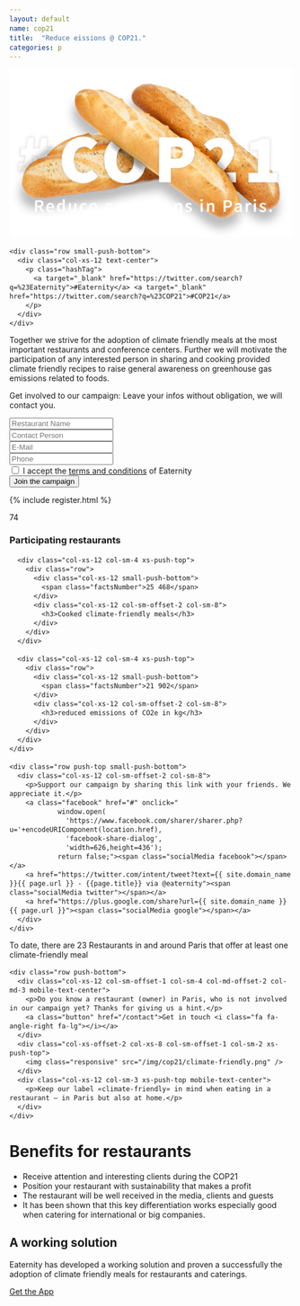 ```yaml
---
layout: default
name: cop21
title:  "Reduce eissions @ COP21."
categories: p
---
```





<div class="bgDarkBlue viewPortHeight">
  <div class="container">
    <div class="row push-top push-bottom">
      <div class="col-xs-12 col-sm-offset-1 col-sm-10">
        <img class="responsive" src="/img/cop21/cop21-teaser.png" />
      </div>
    </div>

    <div class="row small-push-bottom">
      <div class="col-xs-12 text-center">
        <p class="hashTag">
          <a target="_blank" href="https://twitter.com/search?q=%23Eaternity">#Eaternity</a> <a target="_blank" href="https://twitter.com/search?q=%23COP21">#COP21</a>
        </p>
      </div>
    </div>
  </div>
</div><!-- /.viewPortHeight -->

<div class="container">
	<div class="row push-top push-bottom">
		<div class="col-xs-12 col-sm-offset-2 col-sm-8 text-center">
			<p class="teaserText">
				Together we strive for the adoption of climate friendly meals at the most important restaurants and conference centers. Further we will motivate the participation of any interested person in sharing and cooking provided climate friendly recipes to raise general awareness on greenhouse gas emissions related to foods.
			</p>
		</div>
	  </div>
</div>

<div class="bgLightGrey">
  <div class="container">
    <div class="row push-top push-bottom">
      <div class="col-xs-12 col-sm-12 col-md-4">
        <p class="teaserText">
          Get involved to our campaign: Leave your infos without obligation, we will contact you.
        </p>
		 <p id="result"></p>
      </div>
      <div class="col-xs-12 col-sm-12 col-md-8">
<form id="register"> 
        <div class="row">
          <div class="col-xs-12 col-sm-6">
            <input type="text" name="restaurant" placeholder="Restaurant Name">
          </div>
          <div class="col-xs-12 col-sm-6">
            <input type="text" name="name" placeholder="Contact Person">
          </div>
        </div>
        <div class="row">
          <div class="col-xs-12 col-sm-6">
            <input type="text" name="email" placeholder="E-Mail">
          </div>
          <div class="col-xs-12 col-sm-6">
            <input type="text" name="phone" placeholder="Phone">
          </div>
        </div>
        <div class="row">
          <div class="col-xs-12 col-sm-6">
            <input name="check" type="checkbox"> I accept the <a href="/legal">terms and conditions</a> of Eaternity
          </div>
          <div class="col-xs-12 col-sm-6 text-right-above-xs xs-push-top">
            <button type="submit">
              Join the campaign <i class="fa fa-angle-right fa-lg"></i>
            </button>
          </div>
        </div>
</form>
      </div>
    </div>
  </div>
</div>
		  
{% include register.html %}
		  

<div class="bgDarkBlue">
  <div class="container text-center">
    <div class="row big-push-top">
      <div class=" col-xs-12 col-sm-4 ">
        <div class="row">
          <div class="col-xs-12 small-push-bottom">
            <span class="factsNumber">74</span>
          </div>
          <div class="col-xs-12 col-sm-offset-2 col-sm-8">
            <h3>Participating restaurants</h3>
          </div>
        </div>
      </div>

      <div class="col-xs-12 col-sm-4 xs-push-top">
        <div class="row">
          <div class="col-xs-12 small-push-bottom">
            <span class="factsNumber">25 468</span>
          </div>
          <div class="col-xs-12 col-sm-offset-2 col-sm-8">
            <h3>Cooked climate-friendly meals</h3>
          </div>
        </div>
      </div>

      <div class="col-xs-12 col-sm-4 xs-push-top">
        <div class="row">
          <div class="col-xs-12 small-push-bottom">
            <span class="factsNumber">21 902</span>
          </div>
          <div class="col-xs-12 col-sm-offset-2 col-sm-8">
            <h3>reduced emissions of CO2e in kg</h3>
          </div>
        </div>
      </div>
    </div>

    <div class="row push-top small-push-bottom">
      <div class="col-xs-12 col-sm-offset-2 col-sm-8">
        <p>Support our campaign by sharing this link with your friends. We appreciate it.</p>
		<a class="facebook" href="#" onclick="
			    window.open(
			      'https://www.facebook.com/sharer/sharer.php?u='+encodeURIComponent(location.href),
			      'facebook-share-dialog',
			      'width=626,height=436');
			    return false;"><span class="socialMedia facebook"></span></a>
        <a href="https://twitter.com/intent/tweet?text={{ site.domain_name }}{{ page.url }} - {{page.title}} via @eaternity"><span class="socialMedia twitter"></span></a>
        <a href="https://plus.google.com/share?url={{ site.domain_name }}{{ page.url }}"><span class="socialMedia google"></span></a>
      </div>
    </div>
  </div>
</div>

<div class="map window">
</div>

<div class="bgLightGrey">
  <div class="container">
    <div class="row push-top small-push-bottom">
      <div class="col-xs-12 text-center">
        To date, there are <span class="semiBold">23</span> Restaurants in and around Paris that offer at least one climate-friendly meal
      </div>
    </div>

    <div class="row push-bottom">
      <div class="col-xs-12 col-sm-offset-1 col-sm-4 col-md-offset-2 col-md-3 mobile-text-center">
        <p>Do you know a restaurant (owner) in Paris, who is not involved in our campaign yet? Thanks for giving us a hint.</p>
        <a class="button" href="/contact">Get in touch <i class="fa fa-angle-right fa-lg"></i></a>
      </div>
      <div class="col-xs-offset-2 col-xs-8 col-sm-offset-1 col-sm-2 xs-push-top">
        <img class="responsive" src="/img/cop21/climate-friendly.png" />
      </div>
      <div class="col-xs-12 col-sm-3 xs-push-top mobile-text-center">
        <p>Keep our label «climate-friendly» in mind when eating in a restaurant – in Paris but also at home.</p>
      </div>
    </div>
  </div>
</div>

<div class="container">
  <div class="row big-push-top big-push-bottom">
    <div class="col-xs-12 col-sm-6">
      <h1>Benefits for restaurants</h1>
      <ul>
        <li>Receive attention and interesting clients during the COP21</li>
        <li>Position your restaurant with sustainability that makes a profit</li>
        <li>The restaurant will be well received in the media, clients and guests</li>
        <li>It has been shown that this key differentiation works especially good when catering for international or big companies.</li>
      </ul>
    </div>
    <div class="col-xs-12 col-sm-offset-1 col-sm-5 xs-push-top">
      <h2>A working solution</h2>
      <p>Eaternity has developed a working solution and proven a successfully the adoption of climate friendly meals for restaurants and caterings.</p>
      <a class="button" href="/app/get-the-app">Get the App <i class="fa fa-angle-right fa-lg"></i></a>
    </div>
  </div>
</div>



<script src="https://ajax.googleapis.com/ajax/libs/jquery/1.11.3/jquery.min.js"></script>
<script src="https://maps.googleapis.com/maps/api/js"></script>
<script src="/js/bootstrap.min.js"></script>
<script src="/js/icheck.min.js"></script>
<script src="/js/infobubble.js"></script>
<script src="/js/script-cop21.js"></script>
